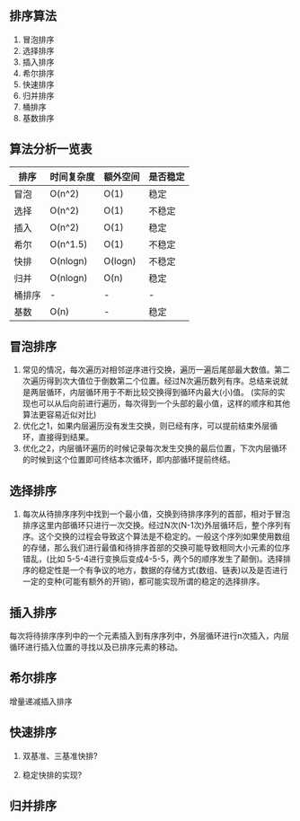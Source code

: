 ## 排序算法

1. 冒泡排序
2. 选择排序
3. 插入排序
4. 希尔排序
5. 快速排序
6. 归并排序
7. 桶排序
8. 基数排序


## 算法分析一览表  

排序|时间复杂度|额外空间|是否稳定
-|-|-|-
冒泡|O(n^2) |O(1)|稳定
选择|O(n^2) |O(1)|不稳定
插入|O(n^2) |O(1)|稳定
希尔|O(n^1.5)|O(1)|不稳定
快排|O(nlogn)|O(logn)|不稳定
归并|O(nlogn)|O(n)|稳定
桶排序|-|-|-
基数|O(n)|-|稳定

## 冒泡排序

1. 常见的情况，每次遍历对相邻逆序进行交换，遍历一遍后尾部最大数值。第二次遍历得到次大值位于倒数第二个位置。经过N次遍历数列有序。总结来说就是两层循环，内层循环用于不断比较交换得到循环内最大(小)值。
(实际的实现也可以从后向前进行遍历，每次得到一个头部的最小值，这样的顺序和其他算法更容易近似对比)
2. 优化之1，如果内层遍历没有发生交换，则已经有序，可以提前结束外层循环，直接得到结果。
3. 优化之2，内层循环遍历的时候记录每次发生交换的最后位置，下次内层循环的时候到这个位置即可终结本次循环，即内部循环提前终结。

## 选择排序
1. 每次从待排序序列中找到一个最小值，交换到待排序序列的首部，相对于冒泡排序这里内部循环只进行一次交换。经过N次(N-1次)外层循环后，整个序列有序。这个交换的过程会导致这个算法是不稳定的。一般这个序列如果使用数组的存储，那么我们进行最值和待排序首部的交换可能导致相同大小元素的位序错乱，(比如 5-5-4进行变换后变成4-5-5，两个5的顺序发生了颠倒)。选择排序的稳定性是一个有争议的地方，数据的存储方式(数组、链表)以及是否进行一定的变种(可能有额外的开销)，都可能实现所谓的稳定的选择排序。

## 插入排序
每次将待排序序列中的一个元素插入到有序序列中，外层循环进行n次插入，内层循环进行插入位置的寻找以及已排序元素的移动。

## 希尔排序
增量递减插入排序

## 快速排序
1. 双基准、三基准快排?

2. 稳定快排的实现?

## 归并排序
